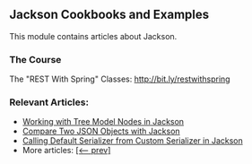## Jackson Cookbooks and Examples

This module contains articles about Jackson.

### The Course
The "REST With Spring" Classes: http://bit.ly/restwithspring

### Relevant Articles: 
- [Working with Tree Model Nodes in Jackson](https://www.baeldung.com/jackson-json-node-tree-model)
- [Compare Two JSON Objects with Jackson](https://www.baeldung.com/jackson-compare-two-json-objects)
- [Calling Default Serializer from Custom Serializer in Jackson](https://www.baeldung.com/jackson-call-default-serializer-from-custom-serializer)
- More articles: [[<-- prev]](/../jackson)
